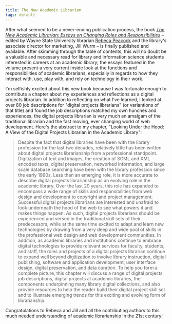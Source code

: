 ```yaml
---
title: The New Academic Librarian
tags: default
---
```


After what seemed to be a never-ending publication process, the book [*The New Academic Librarian: Essays on Changing Roles and Responsibilities*](http://www.amazon.com/The-New-Academic-Librarian-Responsibilities/dp/0786471530) – edited by Wayne State University librarian [Rebeca Peacock](http://www.rebecapeacock.com/) and the library's associate director for marketing, Jill Wurm – is finally published and available. After skimming through the table of contents, this will no doubt be a valuable and necessary read for library and information science students interested in careers at an academic library; the essays featured in the volume present a very current inside look at the functions and responsibilities of academic librarians, especially in regards to how they interact with, use, play with, and rely on technology in their work.

I'm selfishly excited about this new book because I was fortunate enough to contribute a chapter about my experiences and reflections as a digital projects librarian. In addition to reflecting on what I've learned, I looked at over 80 job descriptions for "digital projects librarians" (or variantions of that title) and found the job descriptions matched my own hunches and experiences; the digital projects librarian is very much an amalgam of the traditional librarian and the fast moving, ever changing world of web development. Here's the abstract to my chapter, "Looking Under the Hood: A View of the Digital Projects Librarian in the Academic Library":

> Despite the fact that digital libraries have been with the library profession for the last two decades, relatively little has been written about digital projects librarianship from a professional standpoint. Digitization of text and images, the creation of SGML and XML encoded texts, digital preservation, networked information, and large scale database searching have been with the library profession since the early 1990s. Less than an emerging role, it is more accurate to describe digital projects librarianship as an evolving role in the academic library. Over the last 20 years, this role has expanded to encompass a wide range of skills and responsibilities from web design and development to copyright and project management. Successful digital projects librarians are interested and unafraid to look underneath the hood of the web to see what powers it and makes things happen. As such, digital projects librarians should be experienced and versed in the traditional skill sets of their predecessors, while at the same time excited to adapt and learn new technologies by drawing from a very deep and wide pool of skills in the professional web design and web development communities. In addition, as academic libraries and institutions continue to embrace digital technologies to provide relevant services for faculty, students, and staff, the roles and projects of a digital projects librarian continue to expand well beyond digitization to involve library instruction, digital publishing, software and application development, user interface design, digital preservation, and data curation. To help you form a complete picture, this chapter will discuss a range of digital projects job descriptions, digital projects at academic libraries, the components underpinning many library digital collections, and also provide resources to help the reader build their digital project skill set and to illustrate emerging trends for this exciting and evolving form of librarianship.

Congratulations to Rebeca and Jill and all the contributing authors to this much needed understanding of academic librarianship in the 21st century!
